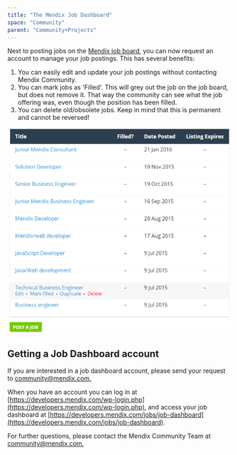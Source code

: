 ```yaml
---
title: "The Mendix Job Dashboard"
space: "Community"
parent: "Community+Projects"
---
```

Next to posting jobs on the [Mendix job board](https://developers.mendix.com/jobs/), you can now request an account to manage your job postings. This has several benefits:

1.  You can easily edit and update your job postings without contacting Mendix Community.
2.  You can mark jobs as 'Filled'. This will grey out the job on the job board, but does not remove it. That way the community can see what the job offering was, even though the position has been filled.
3.  You can delete old/obsolete jobs. Keep in mind that this is permanent and cannot be reversed!

![](attachments/19203315/19399088.png?effects=border-simple,blur-border)

## Getting a Job Dashboard account

If you are interested in a job dashboard account, please send your request to [community@mendix.com.](mailto:community@mendix.com.)

When you have an account you can log in at [https://developers.mendix.com/wp-login.php](https://developers.mendix.com/wp-login.php), and access your job dashboard at [https://developers.mendix.com/jobs/job-dashboard](https://developers.mendix.com/jobs/job-dashboard).

For further questions, please contact the Mendix Community Team at [community@mendix.com.](mailto:community@mendix.com.)
